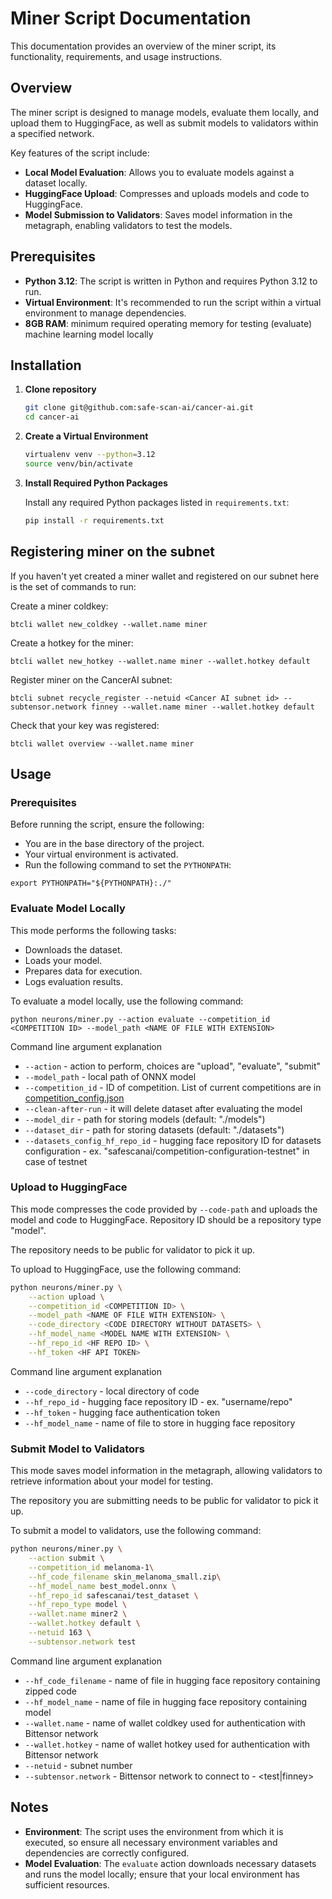 # Miner Script Documentation

This documentation provides an overview of the miner script, its functionality, requirements, and usage instructions.

## Overview

The miner script is designed to manage models, evaluate them locally, and upload them to HuggingFace, as well as submit models to validators within a specified network.

Key features of the script include:

- **Local Model Evaluation**: Allows you to evaluate models against a dataset locally.
- **HuggingFace Upload**: Compresses and uploads models and code to HuggingFace.
- **Model Submission to Validators**: Saves model information in the metagraph, enabling validators to test the models.

## Prerequisites

- **Python 3.12**: The script is written in Python and requires Python 3.12 to run.
- **Virtual Environment**: It's recommended to run the script within a virtual environment to manage dependencies.
- **8GB RAM**: minimum required operating memory for testing (evaluate) machine learning model locally

## Installation

1. **Clone repository**

    ```bash
    git clone git@github.com:safe-scan-ai/cancer-ai.git
    cd cancer-ai
    ```

1. **Create a Virtual Environment**

    ```bash
    virtualenv venv --python=3.12
    source venv/bin/activate
    ```

1. **Install Required Python Packages**

    Install any required Python packages listed in `requirements.txt`:

    ```bash
    pip install -r requirements.txt
    ```

## Registering miner on the subnet

If you haven't yet created a miner wallet and registered on our subnet here is the set of commands to run:

Create a miner coldkey:

```
btcli wallet new_coldkey --wallet.name miner
```

Create a hotkey for the miner:
```
btcli wallet new_hotkey --wallet.name miner --wallet.hotkey default
```

Register miner on the CancerAI subnet:
```
btcli subnet recycle_register --netuid <Cancer AI subnet id> --subtensor.network finney --wallet.name miner --wallet.hotkey default
```

Check that your key was registered:
```
btcli wallet overview --wallet.name miner 
```

## Usage

### Prerequisites

Before running the script, ensure the following:

- You are in the base directory of the project.
- Your virtual environment is activated.
- Run the following command to set the `PYTHONPATH`:

```
export PYTHONPATH="${PYTHONPATH}:./"
```

### Evaluate Model Locally

This mode performs the following tasks:

- Downloads the dataset.
- Loads your model.
- Prepares data for execution.
- Logs evaluation results.

To evaluate a model locally, use the following command:

```
python neurons/miner.py --action evaluate --competition_id <COMPETITION ID> --model_path <NAME OF FILE WITH EXTENSION>
```

Command line argument explanation

- `--action` - action to perform, choices are "upload", "evaluate", "submit"
- `--model_path` - local path of ONNX model
- `--competition_id` - ID of competition. List of current competitions are in [competition_config.json](config/competition_config.json)
- `--clean-after-run` - it will delete dataset after evaluating the model
- `--model_dir` - path for storing models (default: "./models")
- `--dataset_dir` - path for storing datasets (default: "./datasets")
- `--datasets_config_hf_repo_id` - hugging face repository ID for datasets configuration - ex. "safescanai/competition-configuration-testnet" in case of testnet

### Upload to HuggingFace

This mode compresses the code provided by `--code-path` and uploads the model and code to HuggingFace.
Repository ID should be a repository type "model".

The repository needs to be public for validator to pick it up.

To upload to HuggingFace, use the following command:

```bash
python neurons/miner.py \
    --action upload \
    --competition_id <COMPETITION ID> \
    --model_path <NAME OF FILE WITH EXTENSION> \
    --code_directory <CODE DIRECTORY WITHOUT DATASETS> \
    --hf_model_name <MODEL NAME WITH EXTENSION> \
    --hf_repo_id <HF REPO ID> \
    --hf_token <HF API TOKEN>
```

Command line argument explanation

- `--code_directory` - local directory of code
- `--hf_repo_id` - hugging face repository ID - ex. "username/repo"
- `--hf_token` - hugging face authentication token
- `--hf_model_name` - name of file to store in hugging face repository

### Submit Model to Validators

This mode saves model information in the metagraph, allowing validators to retrieve information about your model for testing.

The repository you are submitting needs to be public for validator to pick it up.

To submit a model to validators, use the following command:

```bash
python neurons/miner.py \
    --action submit \
    --competition_id melanoma-1\
    --hf_code_filename skin_melanoma_small.zip\
    --hf_model_name best_model.onnx \
    --hf_repo_id safescanai/test_dataset \
    --hf_repo_type model \
    --wallet.name miner2 \
    --wallet.hotkey default \
    --netuid 163 \
    --subtensor.network test
```

Command line argument explanation

- `--hf_code_filename` - name of file in hugging face repository containing zipped code
- `--hf_model_name` - name of file in hugging face repository containing model
- `--wallet.name` - name of wallet coldkey used for authentication with Bittensor network
- `--wallet.hotkey` - name of wallet hotkey used for authentication with Bittensor network
- `--netuid` - subnet number
- `--subtensor.network` - Bittensor network to connect to - <test|finney>

## Notes

- **Environment**: The script uses the environment from which it is executed, so ensure all necessary environment variables and dependencies are correctly configured.
- **Model Evaluation**: The `evaluate` action downloads necessary datasets and runs the model locally; ensure that your local environment has sufficient resources.
